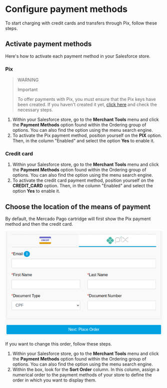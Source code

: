 # Configure payment methods

To start charging with credit cards and transfers through Pix, follow these steps.

## Activate payment methods

Here's how to activate each payment method in your Salesforce store.

### Pix

> WARNING
>
> Important
>
> To offer payments with Pix, you must ensure that the Pix keys have been created. If you haven't created it yet, [click here](https://www.youtube.com/watch?v=60tApKYVnkA) and check the necessary steps.

1. Within your Salesforce store, go to the **Merchant Tools** menu and click the **Payment Methods** option found within the Ordering group of options. You can also find the option using the menu search engine.
2. To activate the Pix payment method, position yourself on the **PIX** option. Then, in the column "Enabled" and select the option **Yes** to enable it.

### Credit card

1. Within your Salesforce store, go to the **Merchant Tools** menu and click the **Payment Methods** option found within the Ordering group of options. You can also find the option using the menu search engine.
2. To activate the credit card payment method, position yourself on the **CREDIT_CARD** option. Then, in the column "Enabled" and select the option **Yes** to enable it.

## Choose the location of the means of payment

By default, the Mercado Pago cartridge will first show the Pix payment method and then the credit card. 

![payment-methods](/images/salesforce/payment-methods.png)

If you want to change this order, follow these steps.

1. Within your Salesforce store, go to the **Merchant Tools** menu and click the **Payment Methods** option found within the Ordering group of options. You can also find the option using the menu search engine.
2. Within the box, look for the **Sort Order** column. In this column, assign a numerical order to the payment methods of your store to define the order in which you want to display them.